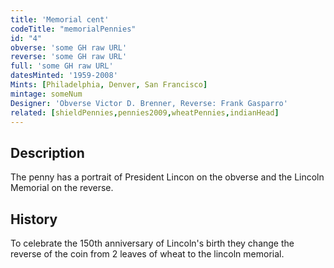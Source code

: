 ```yaml
---
title: 'Memorial cent'
codeTitle: "memorialPennies"
id: "4"
obverse: 'some GH raw URL'
reverse: 'some GH raw URL'
full: 'some GH raw URL'
datesMinted: '1959-2008'
Mints: [Philadelphia, Denver, San Francisco]
mintage: someNum
Designer: 'Obverse Victor D. Brenner, Reverse: Frank Gasparro'
related: [shieldPennies,pennies2009,wheatPennies,indianHead]
---
```


## Description

The penny has a portrait of President Lincon on the obverse and the Lincoln Memorial on the reverse.

## History

To celebrate the 150th anniversary of Lincoln's birth they change the reverse of the coin from 2 leaves of wheat to the lincoln memorial.